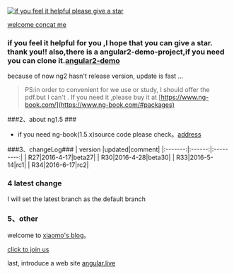 [![if you feel it helpful,please give a star](http://static.xiaomo.info/images/star.jpg)](https://github.com/qq83387856/angular2) 
  
[welcome concat me](http://blog.xiaomo.info/about) 

### if you feel it helpful for you ,I hope that you can give a star. thank you!! also,there is a angular2-demo-project,if you need you can clone it.[angular2-demo](https://github.com/qq83387856/angular2-demo)  
      
because of now ng2 hasn't release version, update is fast ...    
   
>PS:in order to convenient for we use or study, I should offer the pdf.but I can't . If you need it ,please buy it at [https://www.ng-book.com/](https://www.ng-book.com/#packages)    

###2、about ng1.5 ###
* if you need ng-book(1.5.x)source code please check。[address](https://github.com/qq83387856/ng-book-code/tree/master)

###3、changeLog###
| version |updated|comment|
|:-------:|:------:|:---------:|
| R27|2016-4-17|beta27|
| R30|2016-4-28|beta30|
| R33|2016-5-14|rc1|
| R34|2016-6-17|rc2|

### 4 latest change
I will set the latest branch as the default branch

### 5、other
welcome to [xiaomo's blog](http://blog.xiaomo.info)。

[click to join us](http://jq.qq.com/?_wv=1027&k=29LUKS8)  

last, introduce a web site [angular.live](http://angular.cn)

